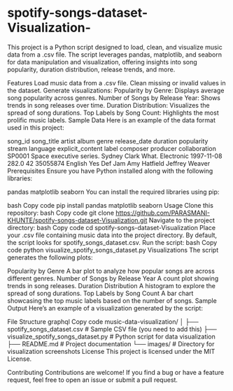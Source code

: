 # spotify-songs-dataset-Visualization-
This project is a Python script designed to load, clean, and visualize music data from a .csv file. The script leverages pandas, matplotlib, and seaborn for data manipulation and visualization, offering insights into song popularity, duration distribution, release trends, and more.

Features
Load music data from a .csv file.
Clean missing or invalid values in the dataset.
Generate visualizations:
Popularity by Genre: Displays average song popularity across genres.
Number of Songs by Release Year: Shows trends in song releases over time.
Duration Distribution: Visualizes the spread of song durations.
Top Labels by Song Count: Highlights the most prolific music labels.
Sample Data
Here is an example of the data format used in this project:

song_id	song_title	artist	album	genre	release_date	duration	popularity	stream	language	explicit_content	label	composer	producer	collaboration
SP0001	Space executive series.	Sydney Clark	What.	Electronic	1997-11-08	282.0	42	35055874	English	Yes	Def Jam	Amy Hatfield	Jeffrey Weaver	
Prerequisites
Ensure you have Python installed along with the following libraries:

pandas
matplotlib
seaborn
You can install the required libraries using pip:

bash
Copy code
pip install pandas matplotlib seaborn
Usage
Clone this repository:
bash
Copy code
git clone https://github.com/PARASMANI-KHUNTE/spotify-songs-dataset-Visualization.git
Navigate to the project directory:
bash
Copy code
cd spotify-songs-dataset-Visualization
Place your .csv file containing music data into the project directory. By default, the script looks for spotify_songs_dataset.csv.
Run the script:
bash
Copy code
python visualize_spotify_songs_dataset.py
Visualizations
The script generates the following plots:

Popularity by Genre
A bar plot to analyze how popular songs are across different genres.
Number of Songs by Release Year
A count plot showing trends in song releases.
Duration Distribution
A histogram to explore the spread of song durations.
Top Labels by Song Count
A bar chart showcasing the top music labels based on the number of songs.
Sample Output
Here’s an example of a visualization generated by the script:


File Structure
graphql
Copy code
music-data-visualization/
│
├── spotify_songs_dataset.csv             # Sample CSV file (you need to add this)
├── visualize_spotify_songs_dataset.py    # Python script for data visualization
├── README.md                  # Project documentation
└── images/                    # Directory for visualization screenshots
License
This project is licensed under the MIT License.

Contributing
Contributions are welcome! If you find a bug or have a feature request, feel free to open an issue or submit a pull request.
